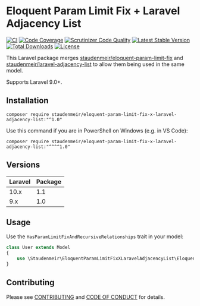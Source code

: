 # Eloquent Param Limit Fix + Laravel Adjacency List

[![CI](https://github.com/staudenmeir/eloquent-param-limit-fix-x-laravel-adjacency-list/actions/workflows/ci.yml/badge.svg)](https://github.com/staudenmeir/eloquent-param-limit-fix-x-laravel-adjacency-list/actions/workflows/ci.yml)
[![Code Coverage](https://codecov.io/gh/staudenmeir/eloquent-param-limit-fix-x-laravel-adjacency-list/graph/badge.svg?token=LMK5FKOMBU)](https://codecov.io/gh/staudenmeir/eloquent-param-limit-fix-x-laravel-adjacency-list)
[![Scrutinizer Code Quality](https://scrutinizer-ci.com/g/staudenmeir/eloquent-param-limit-fix-x-laravel-adjacency-list/badges/quality-score.png?b=main)](https://scrutinizer-ci.com/g/staudenmeir/eloquent-param-limit-fix-x-laravel-adjacency-list/?branch=main)
[![Latest Stable Version](https://poser.pugx.org/staudenmeir/eloquent-param-limit-fix-x-laravel-adjacency-list/v/stable)](https://packagist.org/packages/staudenmeir/eloquent-param-limit-fix-x-laravel-adjacency-list)
[![Total Downloads](https://poser.pugx.org/staudenmeir/eloquent-param-limit-fix-x-laravel-adjacency-list/downloads)](https://packagist.org/packages/staudenmeir/eloquent-param-limit-fix-x-laravel-adjacency-list/stats)
[![License](https://poser.pugx.org/staudenmeir/eloquent-param-limit-fix-x-laravel-adjacency-list/license)](https://github.com/staudenmeir/eloquent-param-limit-fix-x-laravel-adjacency-list/blob/main/LICENSE)

This Laravel package merges [staudenmeir/eloquent-param-limit-fix](https://github.com/staudenmeir/eloquent-param-limit-fix)
and [staudenmeir/laravel-adjacency-list](https://github.com/staudenmeir/laravel-adjacency-list) to allow them being used
in the same model.

Supports Laravel 9.0+.

## Installation

    composer require staudenmeir/eloquent-param-limit-fix-x-laravel-adjacency-list:"^1.0"

Use this command if you are in PowerShell on Windows (e.g. in VS Code):

    composer require staudenmeir/eloquent-param-limit-fix-x-laravel-adjacency-list:"^^^^1.0"

## Versions

| Laravel | Package |
|:--------|:--------|
| 10.x    | 1.1     |
| 9.x     | 1.0     |

## Usage

Use the `HasParamLimitFixAndRecursiveRelationships` trait in your model:

```php
class User extends Model
{
    use \Staudenmeir\EloquentParamLimitFixXLaravelAdjacencyList\Eloquent\HasParamLimitFixAndRecursiveRelationships;
}
```

## Contributing

Please see [CONTRIBUTING](.github/CONTRIBUTING.md) and [CODE OF CONDUCT](.github/CODE_OF_CONDUCT.md) for details.
